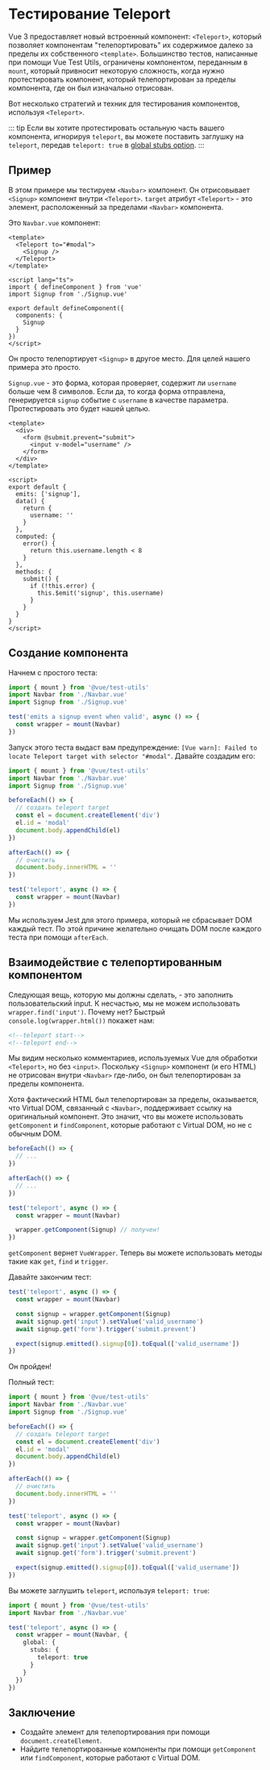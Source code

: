 # Тестирование Teleport

Vue 3 предоставляет новый встроенный компонент: `<Teleport>`, который позволяет компонентам "телепортировать" их содержимое далеко за пределы их собственного `<template>`. Большинство тестов, написанные при помощи Vue Test Utils, ограничены компонентом, переданным в `mount`, который привносит некоторую сложность, когда нужно протестировать компонент, который телепортирован за пределы компонента, где он был изначально отрисован.

Вот несколько стратегий и техник для тестирования компонентов, используя `<Teleport>`.

::: tip
Если вы хотите протестировать остальную часть вашего компонента, игнорируя `teleport`, вы можете поставить заглушку на `teleport`, передав `teleport: true` в [global stubs option](/ru/api/#global-stubs).
:::

## Пример

В этом примере мы тестируем `<Navbar>` компонент. Он отрисовывает `<Signup>` компонент внутри `<Teleport>`. `target` атрибут `<Teleport>` - это элемент, расположенный за пределами `<Navbar>` компонента.

Это `Navbar.vue` компонент:

```vue
<template>
  <Teleport to="#modal">
    <Signup />
  </Teleport>
</template>

<script lang="ts">
import { defineComponent } from 'vue'
import Signup from './Signup.vue'

export default defineComponent({
  components: {
    Signup
  }
})
</script>
```

Он просто телепортирует `<Signup>` в другое место. Для целей нашего примера это просто.

`Signup.vue` - это форма, которая проверяет, содержит ли `username` больше чем 8 символов. Если да, то когда форма отправлена, генерируется `signup` событие с `username` в качестве параметра. Протестировать это будет нашей целью.

```vue
<template>
  <div>
    <form @submit.prevent="submit">
      <input v-model="username" />
    </form>
  </div>
</template>

<script>
export default {
  emits: ['signup'],
  data() {
    return {
      username: ''
    }
  },
  computed: {
    error() {
      return this.username.length < 8
    }
  },
  methods: {
    submit() {
      if (!this.error) {
        this.$emit('signup', this.username)
      }
    }
  }
}
</script>
```

## Создание компонента

Начнем с простого теста:

```ts
import { mount } from '@vue/test-utils'
import Navbar from './Navbar.vue'
import Signup from './Signup.vue'

test('emits a signup event when valid', async () => {
  const wrapper = mount(Navbar)
})
```

Запуск этого теста выдаст вам предупреждение: `[Vue warn]: Failed to locate Teleport target with selector "#modal"`. Давайте создадим его:

```ts {5-15}
import { mount } from '@vue/test-utils'
import Navbar from './Navbar.vue'
import Signup from './Signup.vue'

beforeEach(() => {
  // создать teleport target
  const el = document.createElement('div')
  el.id = 'modal'
  document.body.appendChild(el)
})

afterEach(() => {
  // очистить
  document.body.innerHTML = ''
})

test('teleport', async () => {
  const wrapper = mount(Navbar)
})
```

Мы используем Jest для этого примера, который не сбрасывает DOM каждый тест. По этой причине желательно очищать DOM после каждого теста при помощи `afterEach`.

## Взаимодействие с телепортированным компонентом

Следующая вещь, которую мы должны сделать, - это заполнить пользовательский input. К несчастью, мы не можем использовать `wrapper.find('input')`. Почему нет? Быстрый `console.log(wrapper.html())` покажет нам:

```html
<!--teleport start-->
<!--teleport end-->
```

Мы видим несколько комментариев, используемых Vue для обработки `<Teleport>`, но без `<input>`. Поскольку `<Signup>` компонент (и его HTML) не отрисован внутри `<Navbar>` где-либо, он был телепортирован за пределы компонента.

Хотя фактический HTML был телепортирован за пределы, оказывается, что Virtual DOM, связанный с `<Navbar>`, поддерживает ссылку на оригинальный компонент. Это значит, что вы можете использовать `getComponent` и `findComponent`, которые работают с Virtual DOM, но не с обычным DOM.

```ts {12}
beforeEach(() => {
  // ...
})

afterEach(() => {
  // ...
})

test('teleport', async () => {
  const wrapper = mount(Navbar)

  wrapper.getComponent(Signup) // получен!
})
```

`getComponent` вернет `VueWrapper`. Теперь вы можете использовать методы такие как `get`, `find` и `trigger`.

Давайте закончим тест:

```ts {4-8}
test('teleport', async () => {
  const wrapper = mount(Navbar)

  const signup = wrapper.getComponent(Signup)
  await signup.get('input').setValue('valid_username')
  await signup.get('form').trigger('submit.prevent')

  expect(signup.emitted().signup[0]).toEqual(['valid_username'])
})
```

Он пройден!

Полный тест:

```ts
import { mount } from '@vue/test-utils'
import Navbar from './Navbar.vue'
import Signup from './Signup.vue'

beforeEach(() => {
  // создать teleport target
  const el = document.createElement('div')
  el.id = 'modal'
  document.body.appendChild(el)
})

afterEach(() => {
  // очистить
  document.body.innerHTML = ''
})

test('teleport', async () => {
  const wrapper = mount(Navbar)

  const signup = wrapper.getComponent(Signup)
  await signup.get('input').setValue('valid_username')
  await signup.get('form').trigger('submit.prevent')

  expect(signup.emitted().signup[0]).toEqual(['valid_username'])
})
```

Вы можете заглушить `teleport`, используя `teleport: true`:

```ts
import { mount } from '@vue/test-utils'
import Navbar from './Navbar.vue'

test('teleport', async () => {
  const wrapper = mount(Navbar, {
    global: {
      stubs: {
        teleport: true
      }
    }
  })
})
```

## Заключение

- Создайте элемент для телепортирования при помощи `document.createElement`.
- Найдите телепортированные компоненты при помощи `getComponent` или `findComponent`, которые работают с Virtual DOM.
